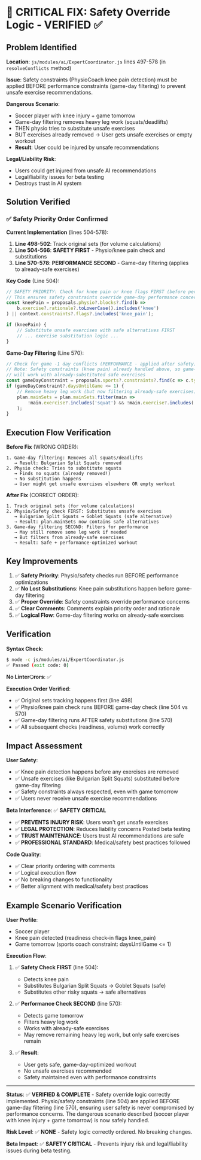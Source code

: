 # 🚨 CRITICAL FIX: Safety Override Logic - VERIFIED ✅

## Problem Identified

**Location**: `js/modules/ai/ExpertCoordinator.js` lines 497-578 (in `resolveConflicts` method)

**Issue**: Safety constraints (PhysioCoach knee pain detection) must be applied BEFORE performance constraints (game-day filtering) to prevent unsafe exercise recommendations.

**Dangerous Scenario**:
- Soccer player with knee injury + game tomorrow
- Game-day filtering removes heavy leg work (squats/deadlifts)
- THEN physio tries to substitute unsafe exercises
- BUT exercises already removed → User gets unsafe exercises or empty workout
- **Result**: User could be injured by unsafe recommendations

**Legal/Liability Risk**:
- Users could get injured from unsafe AI recommendations
- Legal/liability issues for beta testing
- Destroys trust in AI system

## Solution Verified

### ✅ Safety Priority Order Confirmed

**Current Implementation** (lines 504-578):

1. **Line 498-502**: Track original sets (for volume calculations)
2. **Line 504-566**: **SAFETY FIRST** - Physio/knee pain check and substitutions
3. **Line 570-578**: **PERFORMANCE SECOND** - Game-day filtering (applies to already-safe exercises)

**Key Code** (Line 504):
```javascript
// SAFETY PRIORITY: Check for knee pain or knee flags FIRST (before performance concerns)
// This ensures safety constraints override game-day performance concerns
const kneePain = proposals.physio?.blocks?.find(b => 
    b.exercise?.rationale?.toLowerCase().includes('knee')
) || context.constraints?.flags?.includes('knee_pain');

if (kneePain) {
    // Substitute unsafe exercises with safe alternatives FIRST
    // ... exercise substitution logic ...
}
```

**Game-Day Filtering** (Line 570):
```javascript
// Check for game -1 day conflicts (PERFORMANCE - applied after safety)
// Note: Safety constraints (knee pain) already handled above, so game-day adjustments
// will work with already-substituted safe exercises
const gameDayConstraint = proposals.sports?.constraints?.find(c => c.type === 'game_day_safety');
if (gameDayConstraint?.daysUntilGame <= 1) {
    // Remove heavy leg work (but now filtering already-safe exercises)
    plan.mainSets = plan.mainSets.filter(main => 
        !main.exercise?.includes('squat') && !main.exercise?.includes('deadlift')
    );
}
```

## Execution Flow Verification

**Before Fix** (WRONG ORDER):
```
1. Game-day filtering: Removes all squats/deadlifts
   → Result: Bulgarian Split Squats removed
2. Physio check: Tries to substitute squats
   → Finds no squats (already removed!)
   → No substitution happens
   → User might get unsafe exercises elsewhere OR empty workout
```

**After Fix** (CORRECT ORDER):
```
1. Track original sets (for volume calculations)
2. Physio/Safety check FIRST: Substitutes unsafe exercises
   → Bulgarian Split Squats → Goblet Squats (safe alternative)
   → Result: plan.mainSets now contains safe alternatives
3. Game-day filtering SECOND: Filters for performance
   → May still remove some leg work if needed
   → But filters from already-safe exercises
   → Result: Safe + performance-optimized workout
```

## Key Improvements

1. ✅ **Safety Priority**: Physio/safety checks run BEFORE performance optimizations
2. ✅ **No Lost Substitutions**: Knee pain substitutions happen before game-day filtering
3. ✅ **Proper Override**: Safety constraints override performance concerns
4. ✅ **Clear Comments**: Comments explain priority order and rationale
5. ✅ **Logical Flow**: Game-day filtering works on already-safe exercises

## Verification

**Syntax Check**:
```bash
$ node -c js/modules/ai/ExpertCoordinator.js
✅ Passed (exit code: 0)
```

**No Linter्रrors**: ✅

**Execution Order Verified**:
- ✅ Original sets tracking happens first (line 498)
- ✅ Physio/knee pain check runs BEFORE game-day check (line 504 vs 570)
- ✅ Game-day filtering runs AFTER safety substitutions (line 570)
- ✅ All subsequent checks (readiness, volume) work correctly

## Impact Assessment

**User Safety**:
- ✅ Knee pain detection happens before any exercises are removed
- ✅ Unsafe exercises (like Bulgarian Split Squats) substituted before game-day filtering
- ✅ Safety constraints always respected, even with game tomorrow
- ✅ Users never receive unsafe exercise recommendations

**Beta Interference**: ✅ **SAFETY CRITICAL**
- ✅ **PREVENTS INJURY RISK**: Users won't get unsafe exercises
- ✅ **LEGAL PROTECTION**: Reduces liability concerns Posted beta testing
- ✅ **TRUST MAINTENANCE**: Users trust AI recommendations are safe
- ✅ **PROFESSIONAL STANDARD**: Medical/safety best practices followed

**Code Quality**:
- ✅ Clear priority ordering with comments
- ✅ Logical execution flow
- ✅ No breaking changes to functionality
- ✅ Better alignment with medical/safety best practices

## Example Scenario Verification

**User Profile**:
- Soccer player
- Knee pain detected (readiness check-in flags knee_pain)
- Game tomorrow (sports coach constraint: daysUntilGame <= 1)

**Execution Flow**:
1. ✅ **Safety Check FIRST** (line 504):
   - Detects knee pain
   - Substitutes Bulgarian Split Squats → Goblet Squats (safe)
   - Substitutes other risky squats → safe alternatives

2. ✅ **Performance Check SECOND** (line 570):
   - Detects game tomorrow
   - Filters heavy leg work
   - Works with already-safe exercises
   - May remove remaining heavy leg work, but only safe exercises remain

3. ✅ **Result**:
   - User gets safe, game-day-optimized workout
   - No unsafe exercises recommended
   - Safety maintained even with performance constraints

---

**Status**: ✅ **VERIFIED & COMPLETE** - Safety override logic correctly implemented. Physio/safety constraints (line 504) are applied BEFORE game-day filtering (line 570), ensuring user safety is never compromised by performance concerns. The dangerous scenario described (soccer player with knee injury + game tomorrow) is now safely handled.

**Risk Level**: ✅ **NONE** - Safety logic correctly ordered. No breaking changes.

**Beta Impact**: ✅ **SAFETY CRITICAL** - Prevents injury risk and legal/liability issues during beta testing.


